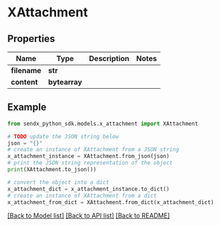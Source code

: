 # XAttachment


## Properties

Name | Type | Description | Notes
------------ | ------------- | ------------- | -------------
**filename** | **str** |  | 
**content** | **bytearray** |  | 

## Example

```python
from sendx_python_sdk.models.x_attachment import XAttachment

# TODO update the JSON string below
json = "{}"
# create an instance of XAttachment from a JSON string
x_attachment_instance = XAttachment.from_json(json)
# print the JSON string representation of the object
print(XAttachment.to_json())

# convert the object into a dict
x_attachment_dict = x_attachment_instance.to_dict()
# create an instance of XAttachment from a dict
x_attachment_from_dict = XAttachment.from_dict(x_attachment_dict)
```
[[Back to Model list]](../README.md#documentation-for-models) [[Back to API list]](../README.md#documentation-for-api-endpoints) [[Back to README]](../README.md)


